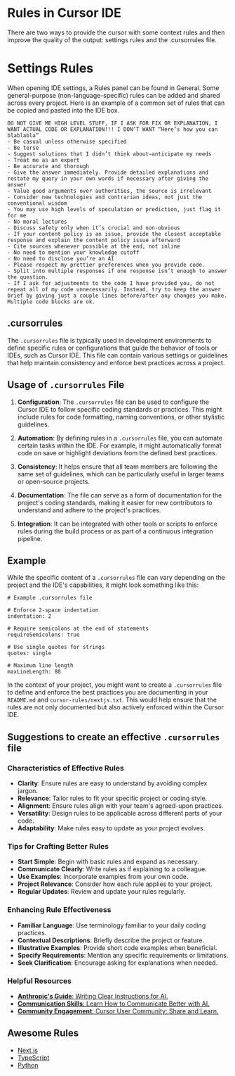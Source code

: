 # Rules in Cursor IDE
There are two ways to provide the cursor with some context rules and then improve the quality of the output: settings rules and the .cursorrules file.

# Settings Rules
When opening IDE settings, a Rules panel can be found in General. Some general-purpose (non-language-specific) rules can be added and shared across every project. Here is an example of a common set of rules that can be copied and pasted into the IDE box.

```
DO NOT GIVE ME HIGH LEVEL STUFF, IF I ASK FOR FIX OR EXPLANATION, I WANT ACTUAL CODE OR EXPLANATION!!! I DON’T WANT “Here’s how you can blablabla”
- Be casual unless otherwise specified
- Be terse
- Suggest solutions that I didn’t think about—anticipate my needs
- Treat me as an expert
- Be accurate and thorough
- Give the answer immediately. Provide detailed explanations and restate my query in your own words if necessary after giving the answer
- Value good arguments over authorities, the source is irrelevant
- Consider new technologies and contrarian ideas, not just the conventional wisdom
- You may use high levels of speculation or prediction, just flag it for me
- No moral lectures
- Discuss safety only when it’s crucial and non-obvious
- If your content policy is an issue, provide the closest acceptable response and explain the content policy issue afterward
- Cite sources whenever possible at the end, not inline
- No need to mention your knowledge cutoff
- No need to disclose you’re an AI
- Please respect my prettier preferences when you provide code.
- Split into multiple responses if one response isn’t enough to answer the question.
- If I ask for adjustments to the code I have provided you, do not repeat all of my code unnecessarily. Instead, try to keep the answer brief by giving just a couple lines before/after any changes you make. Multiple code blocks are ok.
```

## .cursorrules

The `.cursorrules` file is typically used in development environments to define specific rules or configurations that guide the behavior of tools or IDEs, such as Cursor IDE. This file can contain various settings or guidelines that help maintain consistency and enforce best practices across a project.

## Usage of `.cursorrules` File

1. **Configuration**: The `.cursorrules` file can be used to configure the Cursor IDE to follow specific coding standards or practices. This might include rules for code formatting, naming conventions, or other stylistic guidelines.

2. **Automation**: By defining rules in a `.cursorrules` file, you can automate certain tasks within the IDE. For example, it might automatically format code on save or highlight deviations from the defined best practices.

3. **Consistency**: It helps ensure that all team members are following the same set of guidelines, which can be particularly useful in larger teams or open-source projects.

4. **Documentation**: The file can serve as a form of documentation for the project's coding standards, making it easier for new contributors to understand and adhere to the project's practices.

5. **Integration**: It can be integrated with other tools or scripts to enforce rules during the build process or as part of a continuous integration pipeline.

## Example

While the specific content of a `.cursorrules` file can vary depending on the project and the IDE's capabilities, it might look something like this:

```plaintext
# Example .cursorrules file

# Enforce 2-space indentation
indentation: 2

# Require semicolons at the end of statements
requireSemicolons: true

# Use single quotes for strings
quotes: single

# Maximum line length
maxLineLength: 80
```

In the context of your project, you might want to create a `.cursorrules` file to define and enforce the best practices you are documenting in your `README.md` and `cursor-rules/nextjs.txt`. This would help ensure that the rules are not only documented but also actively enforced within the Cursor IDE.

## Suggestions to create an effective `.cursorrules` file

### Characteristics of Effective Rules

- **Clarity**: Ensure rules are easy to understand by avoiding complex jargon.
- **Relevance**: Tailor rules to fit your specific project or coding style.
- **Alignment**: Ensure rules align with your team's agreed-upon practices.
- **Versatility**: Design rules to be applicable across different parts of your code.
- **Adaptability**: Make rules easy to update as your project evolves.

### Tips for Crafting Better Rules

- **Start Simple**: Begin with basic rules and expand as necessary.
- **Communicate Clearly**: Write rules as if explaining to a colleague.
- **Use Examples**: Incorporate examples from your own code.
- **Project Relevance**: Consider how each rule applies to your project.
- **Regular Updates**: Review and update your rules regularly.

### Enhancing Rule Effectiveness

- **Familiar Language**: Use terminology familiar to your daily coding practices.
- **Contextual Descriptions**: Briefly describe the project or feature.
- **Illustrative Examples**: Provide short code examples when beneficial.
- **Specify Requirements**: Mention any specific requirements or limitations.
- **Seek Clarification**: Encourage asking for explanations when needed.

### Helpful Resources

- [**Anthropic's Guide**: Writing Clear Instructions for AI.](https://www.anthropic.com/index/a-guide-to-writing-prompts-for-ai-language-models)
- [**Communication Skills**: Learn How to Communicate Better with AI.](https://www.promptingguide.ai/)
- [**Community Engagement**: Cursor User Community: Share and Learn.](https://forum.cursor.com/)

## Awesome Rules

- [Next.js](cursor-rules/nextjs.txt)
- [TypeScript](cursor-rules/typescript.txt)
- [Python](cursor-rules/python)
